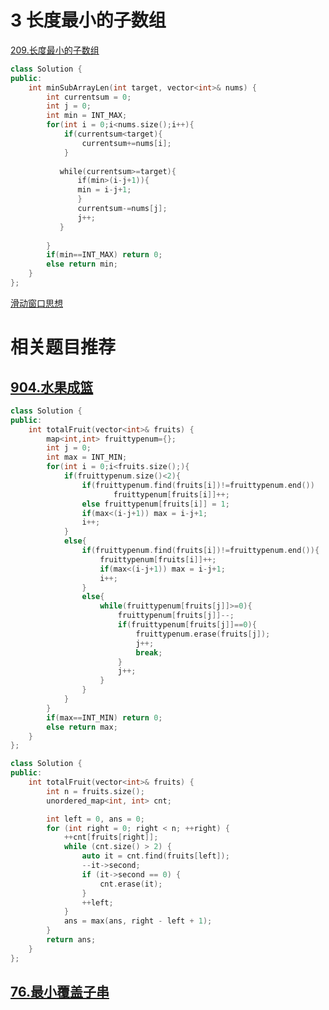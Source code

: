 # 3 长度最小的子数组

[209.长度最小的子数组](https://leetcode.cn/problems/minimum-size-subarray-sum/description/)

```cpp
class Solution {
public:
    int minSubArrayLen(int target, vector<int>& nums) {
        int currentsum = 0;
        int j = 0;
        int min = INT_MAX;
        for(int i = 0;i<nums.size();i++){
            if(currentsum<target){
                currentsum+=nums[i];
            }
  
           while(currentsum>=target){
               if(min>(i-j+1)){
               min = i-j+1;
               }
               currentsum-=nums[j];
               j++;
           }
  
        }
        if(min==INT_MAX) return 0;
        else return min;
    }
};
```

[滑动窗口思想](https://programmercarl.com/0209.%E9%95%BF%E5%BA%A6%E6%9C%80%E5%B0%8F%E7%9A%84%E5%AD%90%E6%95%B0%E7%BB%84.html#%E7%AE%97%E6%B3%95%E5%85%AC%E5%BC%80%E8%AF%BE)

#  相关题目推荐

## [904.水果成篮](https://leetcode.cn/problems/fruit-into-baskets/)

```cpp
class Solution {
public:
    int totalFruit(vector<int>& fruits) {
        map<int,int> fruittypenum={};
        int j = 0;
        int max = INT_MIN;
        for(int i = 0;i<fruits.size();){
            if(fruittypenum.size()<2){
                if(fruittypenum.find(fruits[i])!=fruittypenum.end()) 
		               fruittypenum[fruits[i]]++;
                else fruittypenum[fruits[i]] = 1;
                if(max<(i-j+1)) max = i-j+1;
                i++;
            }
            else{
                if(fruittypenum.find(fruits[i])!=fruittypenum.end()){
                    fruittypenum[fruits[i]]++;
                    if(max<(i-j+1)) max = i-j+1;
                    i++;
                }
                else{
                    while(fruittypenum[fruits[j]]>=0){
                        fruittypenum[fruits[j]]--;
                        if(fruittypenum[fruits[j]]==0){
                            fruittypenum.erase(fruits[j]);
                            j++;
                            break;
                        }
                        j++;
                    }
                }
            }
        }
        if(max==INT_MIN) return 0;
        else return max;
    }
};
```

```cpp
class Solution {
public:
    int totalFruit(vector<int>& fruits) {
        int n = fruits.size();
        unordered_map<int, int> cnt;

        int left = 0, ans = 0;
        for (int right = 0; right < n; ++right) {
            ++cnt[fruits[right]];
            while (cnt.size() > 2) {
                auto it = cnt.find(fruits[left]);
                --it->second;
                if (it->second == 0) {
                    cnt.erase(it);
                }
                ++left;
            }
            ans = max(ans, right - left + 1);
        }
        return ans;
    }
};
```
## [76.最小覆盖子串](https://leetcode.cn/problems/minimum-window-substring/)





